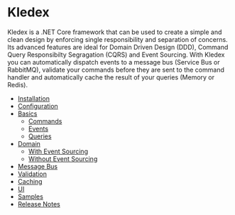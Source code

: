 # Kledex

Kledex is a .NET Core framework that can be used to create a simple and clean design by enforcing single responsibility and separation of concerns.
Its advanced features are ideal for Domain Driven Design (DDD), Command Query Responsibilty Segragation (CQRS) and Event Sourcing.
With Kledex you can automatically dispatch events to a message bus (Service Bus or RabbitMQ), validate your commands before they are sent to the command handler and automatically cache the result of your queries (Memory or Redis).

- [Installation](Installation)
- [Configuration](Configuration)
- [Basics](Basics)
   - [Commands](Commands)
   - [Events](Events)
   - [Queries](Queries)
- [Domain](Domain)
   - [With Event Sourcing](With-Event-Sourcing)
   - [Without Event Sourcing](Without-Event-Sourcing)
- [Message Bus](Message-Bus)
- [Validation](Validation)
- [Caching](Caching)
- [UI](UI)
- [Samples](Samples)
- [Release Notes](Release-Notes)
